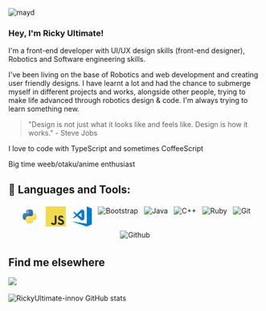 ![mayd](https://user-images.githubusercontent.com/84411143/118877160-fe653800-b8e5-11eb-8ccd-2ad24b582638.gif)

### Hey, I'm Ricky Ultimate!

I'm a front-end developer with UI/UX design skills (front-end designer), Robotics and Software engineering skills.

I've been living on the base of Robotics and web development and creating user friendly designs. I have learnt a lot and had the chance to submerge myself in different projects and works, alongside other people, trying to make life advanced through robotics design & code. I'm always trying to learn something new.

> "Design is not just what it looks like and feels like. Design is how it works." - Steve Jobs

  I love to code with TypeScript and sometimes CoffeeScript
  
  Big time weeb/otaku/anime enthusiast
  
  ## 🧰 Languages and Tools:
<p align="center">
<img src="https://raw.githubusercontent.com/github/explore/80688e429a7d4ef2fca1e82350fe8e3517d3494d/topics/python/python.png" alt="Python" height="40" style="vertical-align:top; margin:4px">
<img src="https://raw.githubusercontent.com/github/explore/80688e429a7d4ef2fca1e82350fe8e3517d3494d/topics/javascript/javascript.png" alt="Javascript" height="40" style="vertical-align:top; margin:4px">
<img src="https://raw.githubusercontent.com/github/explore/80688e429a7d4ef2fca1e82350fe8e3517d3494d/topics/visual-studio-code/visual-studio-code.png" alt="VS Code" height="40" style="vertical-align:top; margin:4px">
  <img src="https://raw.githubusercontent.com/jmnote/z-icons/master/svg/bootstrap.svg" alt="Bootstrap" height="40" style="vertical-align:top; margin:4px">
  <img src="https://raw.githubusercontent.com/jmnote/z-icons/master/svg/java.svg" alt="Java" height="40" style="vertical-align:top; margin:4px">
  <img src="https://raw.githubusercontent.com/jmnote/z-icons/master/svg/cpp.svg" alt="C++" height="40" style="vertical-align:top; margin:4px">
  <img src="https://raw.githubusercontent.com/jmnote/z-icons/master/svg/ruby.svg" alt="Ruby" height="40" style="vertical-align:top; margin:4px">
  <img src="https://raw.githubusercontent.com/jmnote/z-icons/master/svg/git.svg" alt="Git" height="40" style="vertical-align:top; margin:4px">
  <img src="https://raw.githubusercontent.com/jmnote/z-icons/master/svg/github.svg" alt="Github" height="40" style="vertical-align:top; margin:4px">
</p>


##  Find me elsewhere

<a href="https://instagram.com/rickyultimate.io"><img src="https://img.shields.io/badge/Instagram-E4405F?style=for-the-badge&logo=instagram&logoColor=white"></a>


![RickyUltimate-innov GitHub stats](https://github-readme-stats.vercel.app/api?username=RickyUltimate-innov&show_icons=true&theme=tokyonight)

